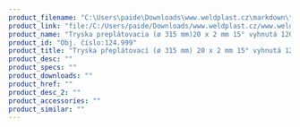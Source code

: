 ```yaml
---
product_filename: "C:\Users\paide\Downloads\www.weldplast.cz\markdown\tryska-preplatovaci-o-315-mm-20-x-2-mm-15-vyhnuta-120-zahnuta-leva.md"
product_link: "file:/C:/Users/paide/Downloads/www.weldplast.cz/www.weldplast.cz/sk/tryska-preplatovaci-o-315-mm-20-x-2-mm-15-vyhnuta-120-zahnuta-leva"
product_name: "Tryska preplátovacia (ø 315 mm)20 x 2 mm 15° vyhnutá 120° zahnutá lavá"
product_id: "Obj. číslo:124.999"
product_title: "Tryska přeplátovací (ø 315 mm) 20 x 2 mm 15° vyhnutá 120° zahnutá lev | Weldplast"
product_desc: ""
product_specs: ""
product_downloads: ""
product_href: ""
product_desc_2: ""
product_accessories: ""
product_similar: ""
---
```

